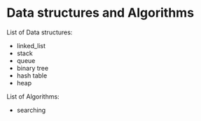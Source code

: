# Data structures and Algorithms

List of Data structures:
* linked_list
* stack
* queue
* binary tree
* hash table
* heap

List of Algorithms:

* searching
  

